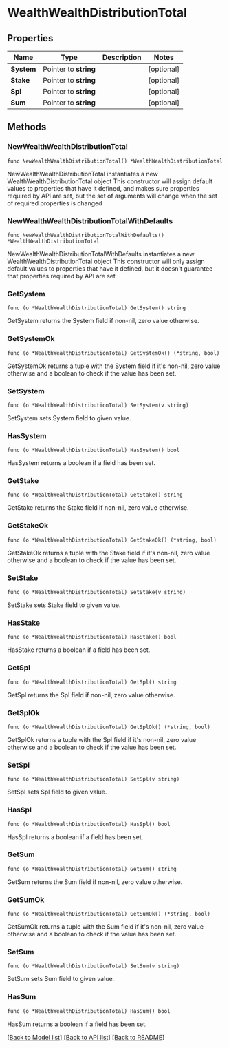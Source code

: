 # WealthWealthDistributionTotal

## Properties

Name | Type | Description | Notes
------------ | ------------- | ------------- | -------------
**System** | Pointer to **string** |  | [optional] 
**Stake** | Pointer to **string** |  | [optional] 
**Spl** | Pointer to **string** |  | [optional] 
**Sum** | Pointer to **string** |  | [optional] 

## Methods

### NewWealthWealthDistributionTotal

`func NewWealthWealthDistributionTotal() *WealthWealthDistributionTotal`

NewWealthWealthDistributionTotal instantiates a new WealthWealthDistributionTotal object
This constructor will assign default values to properties that have it defined,
and makes sure properties required by API are set, but the set of arguments
will change when the set of required properties is changed

### NewWealthWealthDistributionTotalWithDefaults

`func NewWealthWealthDistributionTotalWithDefaults() *WealthWealthDistributionTotal`

NewWealthWealthDistributionTotalWithDefaults instantiates a new WealthWealthDistributionTotal object
This constructor will only assign default values to properties that have it defined,
but it doesn't guarantee that properties required by API are set

### GetSystem

`func (o *WealthWealthDistributionTotal) GetSystem() string`

GetSystem returns the System field if non-nil, zero value otherwise.

### GetSystemOk

`func (o *WealthWealthDistributionTotal) GetSystemOk() (*string, bool)`

GetSystemOk returns a tuple with the System field if it's non-nil, zero value otherwise
and a boolean to check if the value has been set.

### SetSystem

`func (o *WealthWealthDistributionTotal) SetSystem(v string)`

SetSystem sets System field to given value.

### HasSystem

`func (o *WealthWealthDistributionTotal) HasSystem() bool`

HasSystem returns a boolean if a field has been set.

### GetStake

`func (o *WealthWealthDistributionTotal) GetStake() string`

GetStake returns the Stake field if non-nil, zero value otherwise.

### GetStakeOk

`func (o *WealthWealthDistributionTotal) GetStakeOk() (*string, bool)`

GetStakeOk returns a tuple with the Stake field if it's non-nil, zero value otherwise
and a boolean to check if the value has been set.

### SetStake

`func (o *WealthWealthDistributionTotal) SetStake(v string)`

SetStake sets Stake field to given value.

### HasStake

`func (o *WealthWealthDistributionTotal) HasStake() bool`

HasStake returns a boolean if a field has been set.

### GetSpl

`func (o *WealthWealthDistributionTotal) GetSpl() string`

GetSpl returns the Spl field if non-nil, zero value otherwise.

### GetSplOk

`func (o *WealthWealthDistributionTotal) GetSplOk() (*string, bool)`

GetSplOk returns a tuple with the Spl field if it's non-nil, zero value otherwise
and a boolean to check if the value has been set.

### SetSpl

`func (o *WealthWealthDistributionTotal) SetSpl(v string)`

SetSpl sets Spl field to given value.

### HasSpl

`func (o *WealthWealthDistributionTotal) HasSpl() bool`

HasSpl returns a boolean if a field has been set.

### GetSum

`func (o *WealthWealthDistributionTotal) GetSum() string`

GetSum returns the Sum field if non-nil, zero value otherwise.

### GetSumOk

`func (o *WealthWealthDistributionTotal) GetSumOk() (*string, bool)`

GetSumOk returns a tuple with the Sum field if it's non-nil, zero value otherwise
and a boolean to check if the value has been set.

### SetSum

`func (o *WealthWealthDistributionTotal) SetSum(v string)`

SetSum sets Sum field to given value.

### HasSum

`func (o *WealthWealthDistributionTotal) HasSum() bool`

HasSum returns a boolean if a field has been set.


[[Back to Model list]](../README.md#documentation-for-models) [[Back to API list]](../README.md#documentation-for-api-endpoints) [[Back to README]](../README.md)


